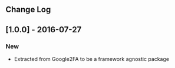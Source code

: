 ## Change Log

## [1.0.0] - 2016-07-27
### New
- Extracted from Google2FA to be a framework agnostic package

